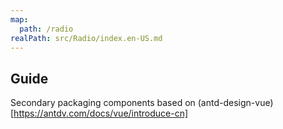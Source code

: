 ```yaml
---
map:
  path: /radio
realPath: src/Radio/index.en-US.md
---
```


## Guide

Secondary packaging components based on (antd-design-vue)[https://antdv.com/docs/vue/introduce-cn]
